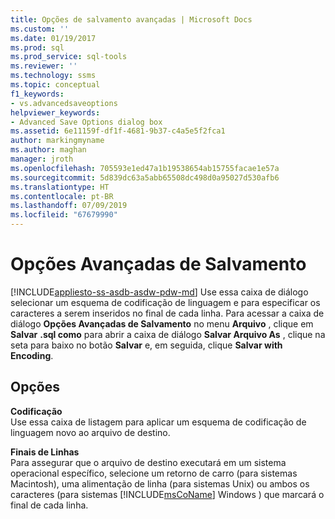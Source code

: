 ```yaml
---
title: Opções de salvamento avançadas | Microsoft Docs
ms.custom: ''
ms.date: 01/19/2017
ms.prod: sql
ms.prod_service: sql-tools
ms.reviewer: ''
ms.technology: ssms
ms.topic: conceptual
f1_keywords:
- vs.advancedsaveoptions
helpviewer_keywords:
- Advanced Save Options dialog box
ms.assetid: 6e11159f-df1f-4681-9b37-c4a5e5f2fca1
author: markingmyname
ms.author: maghan
manager: jroth
ms.openlocfilehash: 705593e1ed47a1b19538654ab15755facae1e57a
ms.sourcegitcommit: 5d839dc63a5abb65508dc498d0a95027d530afb6
ms.translationtype: HT
ms.contentlocale: pt-BR
ms.lasthandoff: 07/09/2019
ms.locfileid: "67679990"
---
```

# <a name="advanced-save-options"></a>Opções Avançadas de Salvamento
[!INCLUDE[appliesto-ss-asdb-asdw-pdw-md](../../includes/appliesto-ss-asdb-asdw-pdw-md.md)]
Use essa caixa de diálogo selecionar um esquema de codificação de linguagem e para especificar os caracteres a serem inseridos no final de cada linha. Para acessar a caixa de diálogo **Opções Avançadas de Salvamento** no menu **Arquivo** , clique em **Salvar** <query name> **.sql como** para abrir a caixa de diálogo **Salvar Arquivo As** , clique na seta para baixo no botão **Salvar** e, em seguida, clique **Salvar with Encoding**.  
  
## <a name="options"></a>Opções  
**Codificação**  
Use essa caixa de listagem para aplicar um esquema de codificação de linguagem novo ao arquivo de destino.  
  
**Finais de Linhas**  
Para assegurar que o arquivo de destino executará em um sistema operacional específico, selecione um retorno de carro (para sistemas Macintosh), uma alimentação de linha (para sistemas Unix) ou ambos os caracteres (para sistemas [!INCLUDE[msCoName](../../includes/msconame_md.md)] Windows ) que marcará o final de cada linha.  
  
